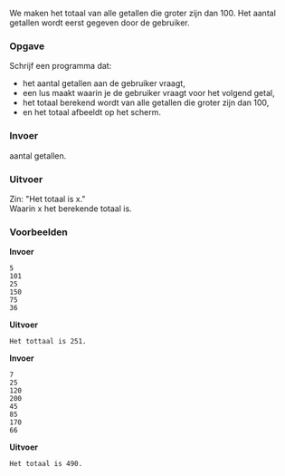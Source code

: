 We maken het totaal van alle getallen die groter zijn dan 100. Het aantal getallen wordt eerst gegeven door de gebruiker.

### Opgave

Schrijf een programma dat:
- het aantal getallen aan de gebruiker vraagt,
- een lus maakt waarin je de gebruiker vraagt voor het volgend getal,
- het totaal berekend wordt van alle getallen die groter zijn dan 100,
- en het totaal afbeeldt op het scherm.

### Invoer

aantal getallen.


### Uitvoer

Zin: "Het totaal is x."  
Waarin x het berekende totaal is.

### Voorbeelden

**Invoer**
    
    5
    101
    25
    150
    75
    36

**Uitvoer**
    
    Het tottaal is 251.
    
**Invoer**
    
    7
    25
    120
    200
    45
    85
    170
    66

**Uitvoer**
    
    Het totaal is 490.
   
